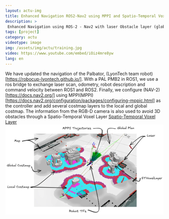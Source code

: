 ```yaml
---
layout: actu-img
title: Enhanced Navigation ROS2-Nav2 using MPPI and Spatio-Temporal Voxel Layed
description: > 
 Enhanced Navigation using ROS-2 - Nav2 with laser Obstacle layer (global and local costmap), RGBD - Spatio-Temporal Voxel Layer (global and local costmap), MPPI Controller (PMB-2 Pal mobile based)
tags: [project]
category: actu
videotype: image
img: /assets/img/actu/training.jpg
video: https://www.youtube.com/embed/iOiz4mre8yw
lang: en
---
```

We have updated the navigation of the Palbator, (LyonTech team robot)[https://robocup-lyontech.github.io/]. 
With a PAL PMB2 in ROS1, we use a ros bridge to exchange laser scan, odometry, robot description and command velocity between ROS1 and ROS2.
Finally, we configure (NAV-2)[https://docs.nav2.org/] using MPPI(MPPI)[https://docs.nav2.org/configuration/packages/configuring-mppic.html] as the controller and add several costmap layers to the local and global costmap. 
The information from the RGB-D camera is also used to avoid 3D obstacles through a Spatio-Temporal Voxel Layer [Spatio-Temporal Voxel Layer](https://github.com/SteveMacenski/spatio_temporal_voxel_layer)
![Nav2 With MPPI and STVL](/assets/img/actu/post/nav2-MPPI-v1.jpg "Nav2 With MPPI and STVL")
